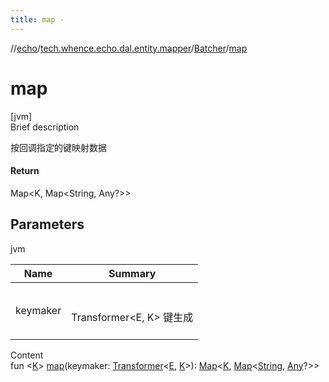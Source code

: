 ```yaml
---
title: map -
---
```

//[echo](../../index.md)/[tech.whence.echo.dal.entity.mapper](../index.md)/[Batcher](index.md)/[map](map.md)



# map  
[jvm]  
Brief description  


按回调指定的键映射数据



#### Return  


Map<K, Map<String, Any?>>



## Parameters  
  
jvm  
  
|  Name|  Summary| 
|---|---|
| keymaker| <br><br>Transformer<E, K> 键生成<br><br>
  
  
Content  
fun <[K](map.md)> [map](map.md)(keymaker: [Transformer](../../tech.whence.echo.function/-transformer/index.md)<[E](index.md), [K](map.md)>): [Map](https://kotlinlang.org/api/latest/jvm/stdlib/kotlin.collections/-map/index.html)<[K](map.md), [Map](https://kotlinlang.org/api/latest/jvm/stdlib/kotlin.collections/-map/index.html)<[String](https://kotlinlang.org/api/latest/jvm/stdlib/kotlin/-string/index.html), [Any](https://kotlinlang.org/api/latest/jvm/stdlib/kotlin/-any/index.html)?>>  



